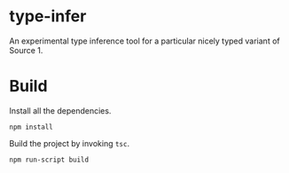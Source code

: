# type-infer
An experimental type inference tool for a particular nicely typed variant of Source 1.

# Build
Install all the dependencies.

```npm install```

Build the project by invoking `tsc`.

```npm run-script build```
